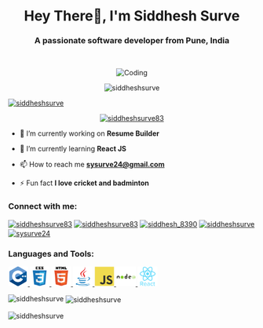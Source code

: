 <h1 align="center">Hey There👋, I'm Siddhesh Surve</h1>
<h3 align="center">A passionate software developer from Pune, India</h3>
<br/>
<p align="center"><img width="500" src="https://cdn.dribbble.com/users/1162077/screenshots/3848914/programmer.gif" alt="Coding" class="center"></p>

<p align="center"> <img src="https://komarev.com/ghpvc/?username=siddheshsurve&label=Profile%20views&color=0e75b6&style=flat" alt="siddheshsurve" class="center" /> </p>

<p align="left"> <a href="https://github.com/ryo-ma/github-profile-trophy"><img src="https://github-profile-trophy.vercel.app/?username=siddheshsurve" alt="siddheshsurve" /></a> </p>

<p align="center"> <a href="https://twitter.com/siddheshsurve83" target="blank"><img src="https://img.shields.io/twitter/follow/siddheshsurve83?logo=twitter&style=for-the-badge" alt="siddheshsurve83" /></a> </p>

- 🔭 I’m currently working on **Resume Builder**

- 🌱 I’m currently learning **React JS**

- 📫 How to reach me **sysurve24@gmail.com**

- ⚡ Fun fact **I love cricket and badminton**

<h3 align="left">Connect with me:</h3>
<p align="left">
<a href="https://twitter.com/siddheshsurve83" target="blank"><img align="center" src="https://raw.githubusercontent.com/rahuldkjain/github-profile-readme-generator/master/src/images/icons/Social/twitter.svg" alt="siddheshsurve83" height="30" width="40" /></a>
<a href="https://linkedin.com/in/siddheshsurve83" target="blank"><img align="center" src="https://raw.githubusercontent.com/rahuldkjain/github-profile-readme-generator/master/src/images/icons/Social/linked-in-alt.svg" alt="siddheshsurve83" height="30" width="40" /></a>
<a href="https://www.codechef.com/users/siddhesh_8390" target="blank"><img align="center" src="https://cdn.jsdelivr.net/npm/simple-icons@3.1.0/icons/codechef.svg" alt="siddhesh_8390" height="30" width="40" /></a>
<a href="https://www.leetcode.com/siddheshsurve" target="blank"><img align="center" src="https://raw.githubusercontent.com/rahuldkjain/github-profile-readme-generator/master/src/images/icons/Social/leet-code.svg" alt="siddheshsurve" height="30" width="40" /></a>
<a href="https://auth.geeksforgeeks.org/user/sysurve24" target="blank"><img align="center" src="https://raw.githubusercontent.com/rahuldkjain/github-profile-readme-generator/master/src/images/icons/Social/geeks-for-geeks.svg" alt="sysurve24" height="30" width="40" /></a>
</p>

<h3 align="left">Languages and Tools:</h3>
<p align="left"> <a href="https://www.w3schools.com/cpp/" target="_blank" rel="noreferrer"> <img src="https://raw.githubusercontent.com/devicons/devicon/master/icons/cplusplus/cplusplus-original.svg" alt="cplusplus" width="40" height="40"/> </a> <a href="https://www.w3schools.com/css/" target="_blank" rel="noreferrer"> <img src="https://raw.githubusercontent.com/devicons/devicon/master/icons/css3/css3-original-wordmark.svg" alt="css3" width="40" height="40"/> </a> <a href="https://www.w3.org/html/" target="_blank" rel="noreferrer"> <img src="https://raw.githubusercontent.com/devicons/devicon/master/icons/html5/html5-original-wordmark.svg" alt="html5" width="40" height="40"/> </a> <a href="https://www.java.com" target="_blank" rel="noreferrer"> <img src="https://raw.githubusercontent.com/devicons/devicon/master/icons/java/java-original.svg" alt="java" width="40" height="40"/> </a> <a href="https://developer.mozilla.org/en-US/docs/Web/JavaScript" target="_blank" rel="noreferrer"> <img src="https://raw.githubusercontent.com/devicons/devicon/master/icons/javascript/javascript-original.svg" alt="javascript" width="40" height="40"/> </a> <a href="https://nodejs.org" target="_blank" rel="noreferrer"> <img src="https://raw.githubusercontent.com/devicons/devicon/master/icons/nodejs/nodejs-original-wordmark.svg" alt="nodejs" width="40" height="40"/> </a> <a href="https://reactjs.org/" target="_blank" rel="noreferrer"> <img src="https://raw.githubusercontent.com/devicons/devicon/master/icons/react/react-original-wordmark.svg" alt="react" width="40" height="40"/> </a> </p>

<p><img align="left" src="https://github-readme-stats.vercel.app/api/top-langs?username=siddheshsurve&show_icons=true&locale=en&layout=compact" alt="siddheshsurve" /></p>

<p>&nbsp;<img align="center" src="https://github-readme-stats.vercel.app/api?username=siddheshsurve&show_icons=true&locale=en" alt="siddheshsurve" /></p>

<p><img align="center" src="https://github-readme-streak-stats.herokuapp.com/?user=siddheshsurve&" alt="siddheshsurve" /></p>
